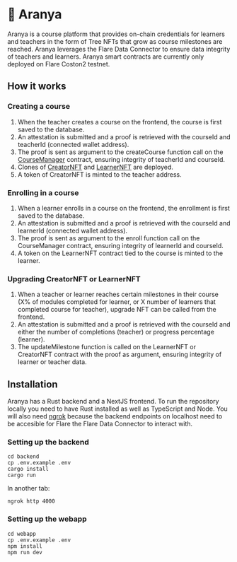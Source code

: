 # 🌳 Aranya

Aranya is a course platform that provides on-chain credentials for learners and teachers in the form of Tree NFTs that grow as course milestones are reached. Aranya leverages the Flare Data Connector to ensure data integrity of teachers and learners. Aranya smart contracts are currently only deployed on Flare Coston2 testnet.


## How it works
### Creating a course
1. When the teacher creates a course on the frontend, the course is first saved to the database.
2. An attestation is submitted and a proof is retrieved with the courseId and teacherId (connected wallet address).
3. The proof is sent as argument to the createCourse function call on the [CourseManager](https://coston2-explorer.flare.network/address/0x0e2BD92A03Ce316f0077F635E29C30C93c8Ed341?tab=index) contract, ensuring integrity of teacherId and courseId.
4. Clones of [CreatorNFT](https://coston2-explorer.flare.network/address/0x3d02a89b826C6Fed39208AF551CD09B840640459) and [LearnerNFT](https://coston2-explorer.flare.network/address/0x2598224eF35566bB39C4D99e5E6B14A5D677d069) are deployed.
5. A token of CreatorNFT is minted to the teacher address.

### Enrolling in a course
1. When a learner enrolls in a course on the frontend, the enrollment is first saved to the database.
2. An attestation is submitted and a proof is retrieved with the courseId and learnerId (connected wallet address).
3. The proof is sent as argument to the enroll function call on the CourseManager contract, ensuring integrity of learnerId and courseId.
4. A token on the LearnerNFT contract tied to the course is minted to the learner.

### Upgrading CreatorNFT or LearnerNFT
1. When a teacher or learner reaches certain milestones in their course (X% of modules completed for learner, or X number of learners that completed course for teacher), upgrade NFT can be called from the frontend.
2. An attestation is submitted and a proof is retrieved with the courseId and either the number of completions (teacher) or progress percentage (learner).
3. The updateMilestone function is called on the LearnerNFT or CreatorNFT contract with the proof as argument, ensuring integrity of learner or teacher data.

## Installation
Aranya has a Rust backend and a NextJS frontend. To run the repository locally you need to have Rust installed as well as TypeScript and Node. You will also need [ngrok](https://ngrok.com/) because the backend endpoints on localhost need to be accesible for Flare the Flare Data Connector to interact with.

### Setting up the backend
```
cd backend
cp .env.example .env
cargo install
cargo run
```
In another tab:
```
ngrok http 4000
```

### Setting up the webapp
```
cd webapp
cp .env.example .env
npm install
npm run dev
```